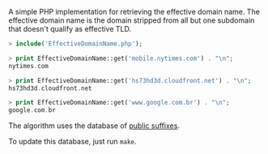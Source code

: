 
A simple PHP implementation for retrieving the effective domain name. The effective domain name is the domain stripped from all but one subdomain that doesn't qualify as effective TLD.

```php
> include('EffectiveDomainName.php');

> print EffectiveDomainName::get('mobile.nytimes.com') . "\n";
nytimes.com

> print EffectiveDomainName::get('hs73hd3d.cloudfront.net') . "\n";
hs73hd3d.cloudfront.net

> print EffectiveDomainName::get('www.google.com.br') . "\n";
google.com.br
```

The algorithm uses the database of [public suffixes](https://publicsuffix.org/).

To update this database, just run ``make``.